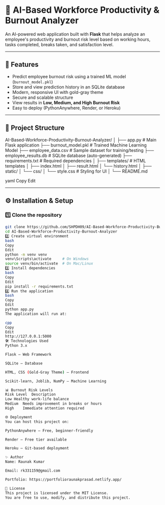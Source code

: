 # 🧠 AI-Based Workforce Productivity & Burnout Analyzer

An AI-powered web application built with **Flask** that helps analyze an employee's productivity and burnout risk level based on working hours, tasks completed, breaks taken, and satisfaction level.  

---

## 🚀 Features
- Predict employee burnout risk using a trained ML model (`burnout_model.pkl`)
- Store and view prediction history in an SQLite database
- Modern, responsive UI with gold-gray theme
- Secure and scalable structure
- View results in **Low, Medium, and High Burnout Risk**
- Easy to deploy (PythonAnywhere, Render, or Heroku)

---

## 📂 Project Structure
AI-Based-Workforce-Productivity-Burnout-Analyzer/
│
├── app.py # Main Flask application
├── burnout_model.pkl # Trained Machine Learning Model
├── employee_data.csv # Sample dataset for training/testing
├── employee_results.db # SQLite database (auto-generated)
├── requirements.txt # Required dependencies
│
├── templates/ # HTML templates
│ ├── index.html
│ ├── result.html
│ └── history.html
│
├── static/
│ └── css/
│ └── style.css # Styling for UI
│
└── README.md

yaml
Copy
Edit

---

## ⚙️ Installation & Setup
### 1️⃣ Clone the repository
```bash
git clone https://github.com/SHPDH09/AI-Based-Workforce-Productivity-Burnout-Analyzer.git
cd AI-Based-Workforce-Productivity-Burnout-Analyzer
2️⃣ Create virtual environment
bash
Copy
Edit
python -m venv venv
venv\Scripts\activate     # On Windows
source venv/bin/activate  # On Mac/Linux
3️⃣ Install dependencies
bash
Copy
Edit
pip install -r requirements.txt
4️⃣ Run the application
bash
Copy
Edit
python app.py
The application will run at:

cpp
Copy
Edit
http://127.0.0.1:5000
🛠 Technologies Used
Python 3.x

Flask – Web Framework

SQLite – Database

HTML, CSS (Gold-Gray Theme) – Frontend

Scikit-learn, Joblib, NumPy – Machine Learning

📊 Burnout Risk Levels
Risk Level	Description
Low	Healthy work-life balance
Medium	Needs improvement in breaks or hours
High	Immediate attention required

🌐 Deployment
You can host this project on:

PythonAnywhere – Free, beginner-friendly

Render – Free tier available

Heroku – Git-based deployment

✨ Author
Name: Raunak Kumar

Email: rk331159@gmail.com

Portfolio: https://portfolioraunakprasad.netlify.app/

📜 License
This project is licensed under the MIT License.
You are free to use, modify, and distribute this project.